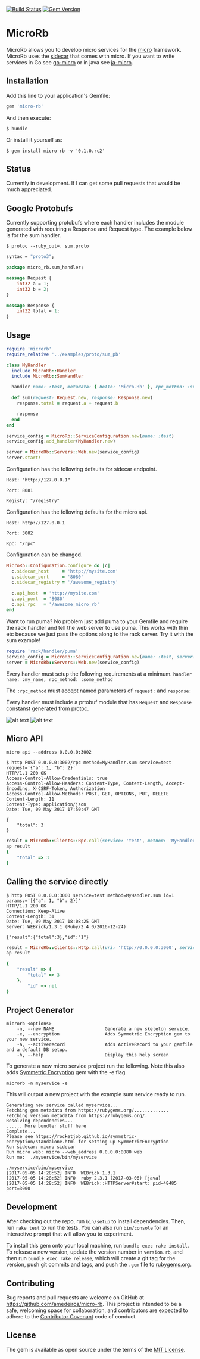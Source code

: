 [![Build Status](https://travis-ci.org/amedeiros/micro-rb.svg?branch=master)](https://travis-ci.org/amedeiros/micro-rb) [![Gem Version](https://badge.fury.io/rb/micro-rb.svg)](https://badge.fury.io/rb/micro-rb)

# MicroRb

MicroRb allows you to develop micro services for the [micro](https://github.com/micro/micro) framework.
MicroRb uses the [sidecar](https://github.com/micro/micro/tree/master/car) that comes with micro. If you want to write services in Go see [go-micro](https://github.com/micro/go-micro) or in java see [ja-micro](https://github.com/Sixt/ja-micro).

## Installation

Add this line to your application's Gemfile:

```ruby
gem 'micro-rb'
```

And then execute:

    $ bundle

Or install it yourself as:

    $ gem install micro-rb -v '0.1.0.rc2'

## Status

Currently in development. If I can get some pull requests that would be much appreciated.

## Google Protobufs

Currently supporting protobufs where each handler includes the module generated with requiring a Response and Request type. The example below is for the sum handler. 

`$ protoc --ruby_out=. sum.proto`


```proto
syntax = "proto3";

package micro_rb.sum_handler;

message Request {
    int32 a = 1;
    int32 b = 2;
}

message Response {
    int32 total = 1;
}

```

## Usage

```ruby
require 'microrb'
require_relative '../examples/proto/sum_pb'

class MyHandler
  include MicroRb::Handler
  include MicroRb::SumHandler

  handler name: :test, metadata: { hello: 'Micro-Rb' }, rpc_method: :sum

  def sum(request: Request.new, response: Response.new)
    response.total = request.a + request.b

    response
  end
end

service_config = MicroRb::ServiceConfiguration.new(name: :test)
service_config.add_handler(MyHandler.new)

server = MicroRb::Servers::Web.new(service_config)
server.start!

```

Configuration has the following defaults for sidecar endpoint.

`Host: "http://127.0.0.1"`

`Port: 8081`

`Registy: "/registry"`

Configuration has the following defaults for the micro api.

`Host: http://127.0.0.1`

`Port: 3002`

`Rpc: "/rpc"`

Configuration can be changed.

```ruby
MicroRb::Configuration.configure do |c|
  c.sidecar_host     = 'http://mysite.com'
  c.sidecar_port     = '8080'
  c.sidecar_registry = '/awesome_registry'
  
  c.api_host  = 'http://mysite.com'
  c.api_port  = '8080'
  c.api_rpc   = '/awesome_micro_rb'
end
```

Want to run puma? No problem just add puma to your Gemfile and require the rack handler and tell the web server to use puma.
This works with thin etc because we just pass the options along to the rack server. Try it with the sum example!

```ruby
require 'rack/handler/puma'
service_config = MicroRb::ServiceConfiguration.new(name: :test, server: :puma)
server = MicroRb::Servers::Web.new(service_config)
```

Every handler must setup the following requirements at a minimum.
`handler name: :my_name, rpc_method: :some_method`

The `:rpc_method` must accept named parameters of `request:` and `response:`

Every handler must include a prtobuf module that has `Request` and `Response` constanst generated from protoc.


![alt text](https://github.com/amedeiros/micro-rb/blob/master/registry.png)
![alt text](https://github.com/amedeiros/micro-rb/blob/master/sum.png)


## Micro API

`micro api --address 0.0.0.0:3002`

```
$ http POST 0.0.0.0:3002/rpc method=MyHandler.sum service=test request='{"a": 1, "b": 2}'
HTTP/1.1 200 OK
Access-Control-Allow-Credentials: true
Access-Control-Allow-Headers: Content-Type, Content-Length, Accept-Encoding, X-CSRF-Token, Authorization
Access-Control-Allow-Methods: POST, GET, OPTIONS, PUT, DELETE
Content-Length: 11
Content-Type: application/json
Date: Tue, 09 May 2017 17:50:47 GMT

{
    "total": 3
}
```

```ruby
result = MicroRb::Clients::Rpc.call(service: 'test', method: 'MyHandler.sum', params: {a:1, b:2})
ap result
{
    "total" => 3
}
```

## Calling the service directly

```
$ http POST 0.0.0.0:3000 service=test method=MyHandler.sum id=1 params:='[{"a": 1, "b": 2}]'
HTTP/1.1 200 OK
Connection: Keep-Alive
Content-Length: 31
Date: Tue, 09 May 2017 18:08:25 GMT
Server: WEBrick/1.3.1 (Ruby/2.4.0/2016-12-24)

{"result":{"total":3},"id":"1"}
```


```ruby
result = MicroRb::Clients::Http.call(uri: 'http://0.0.0.0:3000', service: 'test', method: 'MyHandler.sum', params: {a:1, b:2})
ap result

{
    "result" => {
        "total" => 3
    },
        "id" => nil
}
```

## Project Generator

```
microrb <options>
    -n, --new NAME                   Generate a new skeleton service.
    -e, --encryption                 Adds Symmetric Encryption gem to your new service.
    -a, --activerecord               Adds ActiveRecord to your gemfile and a default DB setup.
    -h, --help                       Display this help screen
```


To generate a new micro service project run the following. Note this also adds [Symmetric Encryption](https://github.com/rocketjob/symmetric-encryption) gem with the -e flag.

`microrb -n myservice -e`

This will output a new project with the example sum service ready to run.

```
Generating new service called myservice...
Fetching gem metadata from https://rubygems.org/.............
Fetching version metadata from https://rubygems.org/.
Resolving dependencies...
...... More bundler stuff here
Complete...
Please see https://rocketjob.github.io/symmetric-encryption/standalone.html for setting up SymmetricEncryption
Run sidecar: micro sidecar
Run micro web: micro --web_address 0.0.0.0:8080 web
Run me:  ./myservice/bin/myservice
```

```
./myservice/bin/myservice
[2017-05-05 14:28:52] INFO  WEBrick 1.3.1
[2017-05-05 14:28:52] INFO  ruby 2.3.1 (2017-03-06) [java]
[2017-05-05 14:28:52] INFO  WEBrick::HTTPServer#start: pid=48485 port=3000
```

## Development

After checking out the repo, run `bin/setup` to install dependencies. Then, run `rake test` to run the tests. You can also run `bin/console` for an interactive prompt that will allow you to experiment.

To install this gem onto your local machine, run `bundle exec rake install`. To release a new version, update the version number in `version.rb`, and then run `bundle exec rake release`, which will create a git tag for the version, push git commits and tags, and push the `.gem` file to [rubygems.org](https://rubygems.org).

## Contributing

Bug reports and pull requests are welcome on GitHub at https://github.com/amedeiros/micro-rb. This project is intended to be a safe, welcoming space for collaboration, and contributors are expected to adhere to the [Contributor Covenant](http://contributor-covenant.org) code of conduct.


## License

The gem is available as open source under the terms of the [MIT License](http://opensource.org/licenses/MIT).

